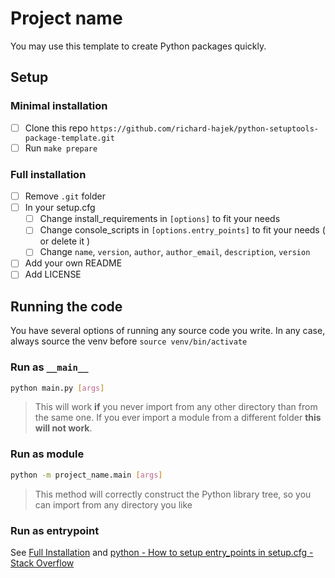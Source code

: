 # Project name

You may use this template to create Python packages quickly.

## Setup

### Minimal installation

- [ ] Clone this repo `https://github.com/richard-hajek/python-setuptools-package-template.git`
- [ ] Run `make prepare`

### Full installation

- [ ] Remove `.git` folder
- [ ] In your setup.cfg
  - [ ] Change install_requirements in `[options]` to fit your needs
  - [ ] Change console_scripts in `[options.entry_points]` to fit your needs ( or delete it )
  - [ ] Change `name`, `version`, `author`, `author_email`, `description`, `version`
- [ ] Add your own README
- [ ] Add LICENSE

## Running the code

You have several options of running any source code you write. In any case, always source the venv before `source venv/bin/activate`

### Run as `__main__`

```bash
python main.py [args]
```

> This will work **if** you never import from any other directory than from the same one.
If you ever import a module from a different folder **this will not work**. 

### Run as module

```bash
python -m project_name.main [args]
```

> This method will correctly construct the Python library tree, so you can import from any directory you like

### Run as entrypoint

See [Full Installation](#Full-installation) and [python - How to setup entry_points in setup.cfg - Stack Overflow](https://stackoverflow.com/questions/48884796/how-to-setup-entry-points-in-setup-cfg/48891252)